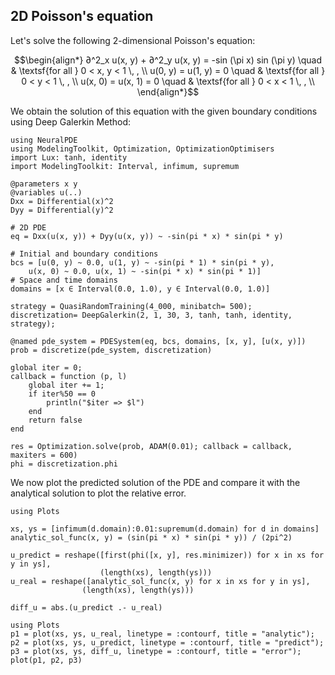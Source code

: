 ## 2D Poisson's equation

Let's solve the following 2-dimensional Poisson's equation:

```math
\begin{align*}
∂^2_x u(x, y) + ∂^2_y u(x, y) = -sin (\pi x) sin (\pi y) \quad & \textsf{for all } 0 < x, y < 1 \, , \\
u(0, y) = u(1, y) = 0 \quad & \textsf{for all } 0 < y < 1 \, , \\
u(x, 0) = u(x, 1) = 0 \quad & \textsf{for all } 0 < x < 1 \, , \\
\end{align*}
```

We obtain the solution of this equation with the given boundary conditions using Deep Galerkin Method:

```@example dgm_poisson
using NeuralPDE
using ModelingToolkit, Optimization, OptimizationOptimisers
import Lux: tanh, identity
import ModelingToolkit: Interval, infimum, supremum

@parameters x y
@variables u(..)
Dxx = Differential(x)^2
Dyy = Differential(y)^2

# 2D PDE
eq = Dxx(u(x, y)) + Dyy(u(x, y)) ~ -sin(pi * x) * sin(pi * y)

# Initial and boundary conditions
bcs = [u(0, y) ~ 0.0, u(1, y) ~ -sin(pi * 1) * sin(pi * y),
    u(x, 0) ~ 0.0, u(x, 1) ~ -sin(pi * x) * sin(pi * 1)]
# Space and time domains
domains = [x ∈ Interval(0.0, 1.0), y ∈ Interval(0.0, 1.0)]

strategy = QuasiRandomTraining(4_000, minibatch= 500);
discretization= DeepGalerkin(2, 1, 30, 3, tanh, tanh, identity, strategy);

@named pde_system = PDESystem(eq, bcs, domains, [x, y], [u(x, y)])
prob = discretize(pde_system, discretization)

global iter = 0;
callback = function (p, l)
    global iter += 1;
    if iter%50 == 0
        println("$iter => $l")
    end
    return false
end

res = Optimization.solve(prob, ADAM(0.01); callback = callback, maxiters = 600)
phi = discretization.phi
```

We now plot the predicted solution of the PDE and compare it with the analytical solution to plot the relative error.

```@example dgm_poisson
using Plots

xs, ys = [infimum(d.domain):0.01:supremum(d.domain) for d in domains]
analytic_sol_func(x, y) = (sin(pi * x) * sin(pi * y)) / (2pi^2)

u_predict = reshape([first(phi([x, y], res.minimizer)) for x in xs for y in ys],
                    (length(xs), length(ys)))
u_real = reshape([analytic_sol_func(x, y) for x in xs for y in ys],
                (length(xs), length(ys)))

diff_u = abs.(u_predict .- u_real)

using Plots
p1 = plot(xs, ys, u_real, linetype = :contourf, title = "analytic");
p2 = plot(xs, ys, u_predict, linetype = :contourf, title = "predict");
p3 = plot(xs, ys, diff_u, linetype = :contourf, title = "error");
plot(p1, p2, p3)
```